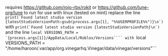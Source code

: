 requires https://github.com/rojo-rbx/rokit or https://github.com/lune-org/lune to run
for use with linux (tested on mint) replace the line 
```print(`Found latest studio version {latestStudioVersionPath:gsub(process.args[1], "%%USERPROFILE%%")}\n`)```
with
```print(`Found latest studio version {latestStudioVersionPath}\n`)```
and the line
```local VERSIONS_PATH = `{process.args[1]}/AppData/Local/Roblox/Versions````
with
```local VERSIONS_PATH = "/home/haroon/.var/app/org.vinegarhq.Vinegar/data/vinegar/versions"```

